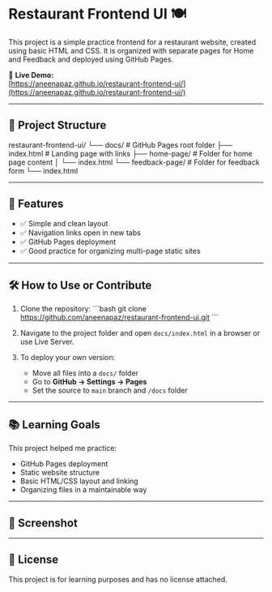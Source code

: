 # Restaurant Frontend UI 🍽️

This project is a simple practice frontend for a restaurant website, created using basic HTML and CSS. It is organized with separate pages for Home and Feedback and deployed using GitHub Pages.

🔗 **Live Demo:**  
[https://aneenapaz.github.io/restaurant-frontend-ui/](https://aneenapaz.github.io/restaurant-frontend-ui/)

---

## 📁 Project Structure

restaurant-frontend-ui/
└── docs/ # GitHub Pages root folder
├── index.html # Landing page with links
├── home-page/ # Folder for home page content
│ └── index.html
└── feedback-page/ # Folder for feedback form
└── index.html

---

## 🚀 Features

- ✅ Simple and clean layout  
- ✅ Navigation links open in new tabs  
- ✅ GitHub Pages deployment  
- ✅ Good practice for organizing multi-page static sites  

---

## 🛠️ How to Use or Contribute

1. Clone the repository:
   \`\`\`bash
   git clone https://github.com/aneenapaz/restaurant-frontend-ui.git
   \`\`\`

2. Navigate to the project folder and open `docs/index.html` in a browser or use Live Server.

3. To deploy your own version:
   - Move all files into a `docs/` folder
   - Go to **GitHub → Settings → Pages**
   - Set the source to `main` branch and `/docs` folder

---

## 📚 Learning Goals

This project helped me practice:
- GitHub Pages deployment  
- Static website structure  
- Basic HTML/CSS layout and linking  
- Organizing files in a maintainable way  

---

## 📸 Screenshot

<!-- Optional: Save a screenshot as docs/landing-page-screenshot.png -->
<!-- ![Landing Page Screenshot](docs/landing-page-screenshot.png) -->

---

## 📄 License

This project is for learning purposes and has no license attached.
